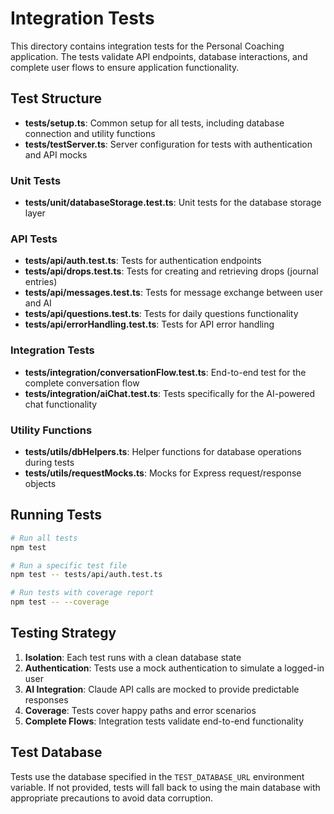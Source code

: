 # Integration Tests

This directory contains integration tests for the Personal Coaching application. The tests validate API endpoints, database interactions, and complete user flows to ensure application functionality.

## Test Structure

- **tests/setup.ts**: Common setup for all tests, including database connection and utility functions
- **tests/testServer.ts**: Server configuration for tests with authentication and API mocks

### Unit Tests

- **tests/unit/databaseStorage.test.ts**: Unit tests for the database storage layer

### API Tests

- **tests/api/auth.test.ts**: Tests for authentication endpoints
- **tests/api/drops.test.ts**: Tests for creating and retrieving drops (journal entries)
- **tests/api/messages.test.ts**: Tests for message exchange between user and AI
- **tests/api/questions.test.ts**: Tests for daily questions functionality
- **tests/api/errorHandling.test.ts**: Tests for API error handling

### Integration Tests

- **tests/integration/conversationFlow.test.ts**: End-to-end test for the complete conversation flow
- **tests/integration/aiChat.test.ts**: Tests specifically for the AI-powered chat functionality

### Utility Functions

- **tests/utils/dbHelpers.ts**: Helper functions for database operations during tests
- **tests/utils/requestMocks.ts**: Mocks for Express request/response objects

## Running Tests

```bash
# Run all tests
npm test

# Run a specific test file
npm test -- tests/api/auth.test.ts

# Run tests with coverage report
npm test -- --coverage
```

## Testing Strategy

1. **Isolation**: Each test runs with a clean database state
2. **Authentication**: Tests use a mock authentication to simulate a logged-in user
3. **AI Integration**: Claude API calls are mocked to provide predictable responses
4. **Coverage**: Tests cover happy paths and error scenarios
5. **Complete Flows**: Integration tests validate end-to-end functionality

## Test Database

Tests use the database specified in the `TEST_DATABASE_URL` environment variable. If not provided, tests will fall back to using the main database with appropriate precautions to avoid data corruption.